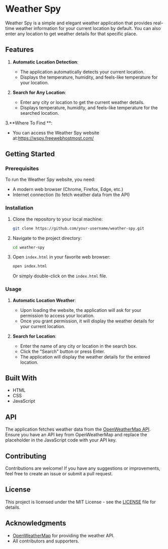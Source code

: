 # Weather Spy

Weather Spy is a simple and elegant weather application that provides real-time weather information for your current location by default. You can also enter any location to get weather details for that specific place.

## Features

1. **Automatic Location Detection**:
    - The application automatically detects your current location.
    - Displays the temperature, humidity, and feels-like temperature for your location.

2. **Search for Any Location**:
    - Enter any city or location to get the current weather details.
    - Displays temperature, humidity, and feels-like temperature for the searched location.

3.**Where To Find **:
- You can access the Weather Spy website at:https://wspy.freewebhostmost.com/


## Getting Started

### Prerequisites

To run the Weather Spy website, you need:
- A modern web browser (Chrome, Firefox, Edge, etc.)
- Internet connection (to fetch weather data from the API)

### Installation

1. Clone the repository to your local machine:
    ```bash
    git clone https://github.com/your-username/weather-spy.git
    ```

2. Navigate to the project directory:
    ```bash
    cd weather-spy
    ```

3. Open `index.html` in your favorite web browser:
    ```bash
    open index.html
    ```
    Or simply double-click on the `index.html` file.

### Usage

1. **Automatic Location Weather**:
    - Upon loading the website, the application will ask for your permission to access your location.
    - Once you grant permission, it will display the weather details for your current location.

2. **Search for Location**:
    - Enter the name of any city or location in the search box.
    - Click the "Search" button or press Enter.
    - The application will display the weather details for the entered location.

## Built With

- HTML
- CSS
- JavaScript

## API

The application fetches weather data from the [OpenWeatherMap API](https://openweathermap.org/api). Ensure you have an API key from OpenWeatherMap and replace the placeholder in the JavaScript code with your API key.

## Contributing

Contributions are welcome! If you have any suggestions or improvements, feel free to create an issue or submit a pull request.

## License

This project is licensed under the MIT License - see the [LICENSE](LICENSE) file for details.

## Acknowledgments

- [OpenWeatherMap](https://openweathermap.org/) for providing the weather API.
- All contributors and supporters.
